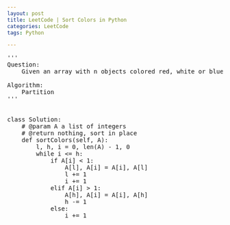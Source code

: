 ```yaml
---
layout: post
title: LeetCode | Sort Colors in Python
categories: LeetCode
tags: Python

---
```

<!-- import js for mathjax -->
<script src="http://cdn.mathjax.org/mathjax/latest/MathJax.js?config=default"></script>
<script type="text/x-mathjax-config">
MathJax.Hub.Config({
tex2jax: {inlineMath: [['$','$'], ['\\(','\\)']]}
});
</script>


<pre>
'''
Question:
    Given an array with n objects colored red, white or blue, sort them so that objects of the same color are adjacent, with the colors in the order red, white and blue. Here, we will use the integers 0, 1, and 2 to represent the color red, white, and blue respectively

Algorithm:
    Partition
'''


class Solution:
    # @param A a list of integers
    # @return nothing, sort in place
    def sortColors(self, A):
        l, h, i = 0, len(A) - 1, 0
        while i <= h:
            if A[i] < 1:
                A[l], A[i] = A[i], A[l]
                l += 1
                i += 1
            elif A[i] > 1:
                A[h], A[i] = A[i], A[h]
                h -= 1
            else:
                i += 1
</pre>
